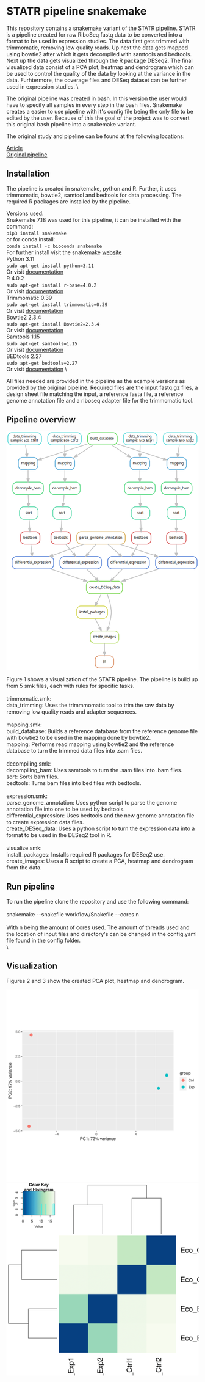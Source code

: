 # STATR pipeline snakemake

This repository contains a snakemake variant of the STATR pipeline. STATR is a pipeline created for raw RiboSeq fastq data to be converted into a format to be used in expression studies. The data first gets trimmed with trimmomatic, removing low quality reads. Up next the data gets mapped using bowtie2 after which it gets decompiled with samtools and bedtools. Next up the data gets visualized through the R package DESeq2. The final visualized data consist of a PCA plot, heatmap and dendrogram which can be used to control the quality of the data by looking at the variance in the data. Furhtermore, the coverage files and DESeq dataset can be further used in expression studies. \

The original pipeline was created in bash. In this version the user would have to specify all samples in every step in the bash files. Snakemake creates a easier to use pipeline with it's config file being the only file to be edited by the user. Because of this the goal of the project was to convert this original bash pipeline into a snakemake variant.

The original study and pipeline can be found at the following locations:

[Article](https://www.ncbi.nlm.nih.gov/pmc/articles/PMC7209825/) \
[Original pipeline](https://github.com/robinald/STATR)

## Installation

The pipeline is created in snakemake, python and R. Further, it uses trimmomatic, bowtie2, samtool and bedtools for data processing. The required R packages are installed by the pipeline.

Versions used: \
Snakemake 7.18 was used for this pipeline, it can be installed with the command: \
`pip3 install snakemake` \
or for conda install: \
`conda install -c bioconda snakemake` \
For further install visit the snakemake [website](https://snakemake.readthedocs.io/en/stable/getting_started/installation.html) \
Python 3.11\
`sudo apt-get install python=3.11` \
Or visit [documentation](https://www.python.org/downloads/) \
R 4.0.2 \
`sudo apt-get install r-base=4.0.2` \
Or visit [documentation](https://cran.r-project.org/bin/linux/ubuntu/fullREADME.html) \
Trimmomatic 0.39 \
`sudo apt-get install trimmomatic=0.39` \
Or visit [documentation](https://ubuntu.pkgs.org/20.04/ubuntu-universe-amd64/trimmomatic_0.39+dfsg-1_all.deb.html) \
Bowtie2 2.3.4 \
`sudo apt-get install Bowtie2=2.3.4` \
Or visit [documentation](https://www.metagenomics.wiki/tools/bowtie2/install) \
Samtools 1.15 \
`sudo apt-get samtools=1.15` \
Or visit [documentation](https://www.biostars.org/p/328831/) \
BEDtools 2.27 \
`sudo apt-get bedtools=2.27` \
Or visit [documentation](https://bedtools.readthedocs.io/en/latest/content/installation.html)
\

All files needed are provided in the pipeline as the example versions as provided by the original pipeline. Required files are the input fastq.gz files, a design sheet file matching the input, a reference fasta file, a reference genome annotation file and a riboseq adapter file for the trimmomatic tool. 

## Pipeline overview

![Figure 1: DAG file of the pipeline](dag.png)

Figure 1 shows a visualization of the STATR pipeline. The pipeline is build up from 5 smk files, each with rules for specific tasks.\
\
trimmomatic.smk: \
data_trimming: Uses the trimmmomatic tool to trim the raw data by removing low quality reads and adapter sequences. \
\
mapping.smk: \
build_database: Builds a reference database from the reference genome file with bowtie2 to be used in the mapping done by bowtie2. \
mapping: Performs read mapping using bowtie2 and the reference database to turn the trimmed data files into .sam files. \
\
decompiling.smk: \
decompiling_bam: Uses samtools to turn the .sam files into .bam files. \
sort: Sorts bam files. \
bedtools: Turns bam files into bed files with bedtools. \
\
expression.smk: \
parse_genome_annotation: Uses python script to parse the genome annotation file into one to be used by bedtools. \
differential_expression: Uses bedtools and the new genome annotation file to create expression data files. \
create_DESeq_data: Uses a python script to turn the expression data into a format to be used in the DESeq2 tool in R. \
\
visualize.smk: \
install_packages: Installs required R packages for DESeq2 use. \
create_images: Uses a R script to create a PCA, heatmap and dendrogram from the data.

## Run pipeline
To run the pipeline clone the repository and use the following command: \
\
snakemake --snakefile workflow/Snakefile --cores n \
\
With n being the amount of cores used. The amount of threads used and the location of input files and directory's can be changed in the config.yaml file found in the config folder. \
\


## Visualization
Figures 2 and 3 show the created PCA plot, heatmap and dendrogram.

![Figure 2: PCA plot of the data](result_example/PCA-1.png)
![Figure 3: Heatmap and dendrogram](result_example/Dendrogram_and_heatmap-1.png)
